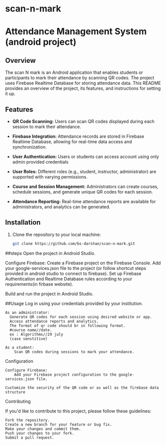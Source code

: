 # scan-n-mark
# Attendance Management System (android project) 

## Overview

The scan N mark is an Android application that enables students or participants to mark their attendance by scanning QR codes. The project uses Firebase Realtime Database for storing attendance data. This README provides an overview of the project, its features, and instructions for setting it up.

## Features

- **QR Code Scanning:** Users can scan QR codes displayed during each session to mark their attendance.

- **Firebase Integration:** Attendance records are stored in Firebase Realtime Database, allowing for real-time data access and synchronization.

- **User Authentication:** Users or students can access account using only admin provided credentials

- **User Roles:** Different roles (e.g., student, instructor, administrator) are supported with varying permissions.

- **Course and Session Management:** Administrators can create courses, schedule sessions, and generate unique QR codes for each session.

- **Attendance Reporting:** Real-time attendance reports are available for administrators, and analytics can be generated.

## Installation

1. Clone the repository to your local machine:

   ```bash
   git clone https://github.com/bs-darshan/scan-n-mark.git

##steps
Open the project in Android Studio.

   Configure Firebase:
        Create a Firebase project on the Firebase Console.
        Add your google-services.json file to the project (or follow shortcut steps provided in android studio to connect to firebase).
        Set up Firebase Authentication and Realtime Database rules according to your requirements(in firbase website).

   Build and run the project in Android Studio.

##Usage
    Log in using your credentials provided by your institution.

    As an administrator:
      Generate QR codes for each session using desired website or app.
      Access attendance reports and analytics.
      The format of qr code should br in following format.
      #course name//date.
      ex : Algorithms//29 july
      (case senstitive)

    As a student:
        Scan QR codes during sessions to mark your attendance.

Configuration

    Configure Firebase:
        Add your Firebase project configuration to the google-services.json file.

    Customize the security of the QR code or as well as the firebase data structure

Contributing

If you'd like to contribute to this project, please follow these guidelines:

    Fork the repository.
    Create a new branch for your feature or bug fix.
    Make your changes and commit them.
    Push your changes to your fork.
    Submit a pull request.
